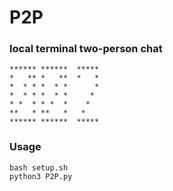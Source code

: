 # P2P
### local terminal two-person chat                                      
    ****** ******  *****
    *   ** *   **  *   *
    *  * * *  * *      *
    *  * * *  * *     * 
    * *  * * *  *    *  
    **   * **   *   *   
    ****** ******  *****
### Usage
```
bash setup.sh
python3 P2P.py
```
